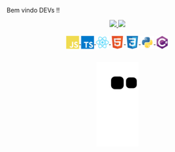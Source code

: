 Bem vindo DEVs !!
<div align="center">
  <a href="https://github.com/fabricioclecio">
  <img height="150em" src="https://github-readme-stats.vercel.app/api?username=fabricioclecio&show_icons=true&theme=dracula&include_all_commits=true&count_private=true"/>
  <img height="150em" src="https://github-readme-stats.vercel.app/api/top-langs/?username=fabricioclecio&layout=compact&langs_count=7&theme=dracula"/>
</div>
<div align="center" style="display: inline_block"><br>
  <img align="center" alt="Fa-Js" height="30" width="30" src="https://raw.githubusercontent.com/devicons/devicon/master/icons/javascript/javascript-plain.svg">
  <img align="center" alt="Fa-Ts" height="30" width="30" src="https://raw.githubusercontent.com/devicons/devicon/master/icons/typescript/typescript-plain.svg">
  <img align="center" alt="Fa-React" height="30" width="30" src="https://raw.githubusercontent.com/devicons/devicon/master/icons/react/react-original.svg">
  <img align="center" alt="Fa-HTML" height="30" width="30" src="https://raw.githubusercontent.com/devicons/devicon/master/icons/html5/html5-original.svg">
  <img align="center" alt="Fa-CSS" height="30" width="30" src="https://raw.githubusercontent.com/devicons/devicon/master/icons/css3/css3-original.svg">
  <img align="center" alt="Fa-Python" height="30" width="30" src="https://raw.githubusercontent.com/devicons/devicon/master/icons/python/python-original.svg">
  <img align="center" alt="Fa-Csharp" height="30" width="30" src="https://raw.githubusercontent.com/devicons/devicon/master/icons/csharp/csharp-original.svg">
  
  
  ##
  
 <img src="https://raw.githubusercontent.com/paulosalvatore/paulosalvatore/output/github-snake.svg" align="center" />
